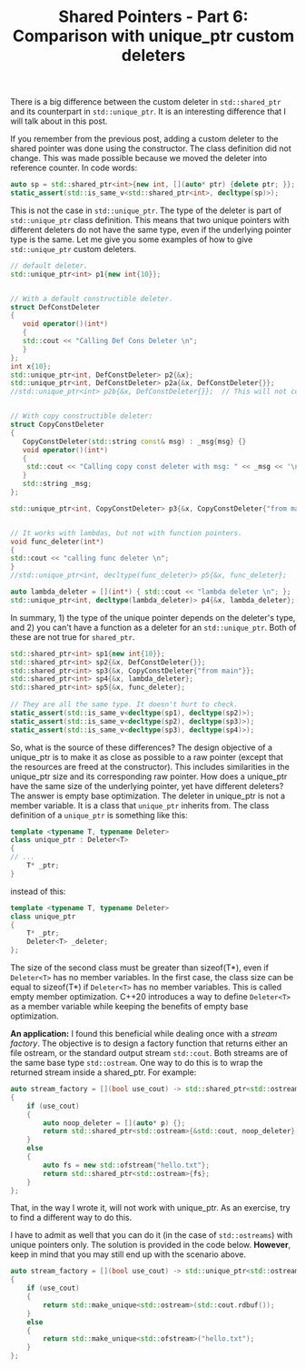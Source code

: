 ﻿---
layout: post
title: "Shared Pointers - Part 6: Comparison with unique_ptr custom deleters"
categories: C++
keywords: programming; C++
---


There is a big difference between the custom deleter in ``std::shared_ptr`` and its counterpart in ``std::unique_ptr``. It is an interesting difference that I will talk about in this post. 

If you remember from the previous post, adding a custom deleter to the shared pointer was done using the constructor. The class definition did not change. This was made possible because we moved the deleter into reference counter. In code words: 

```cpp
auto sp = std::shared_ptr<int>{new int, [](auto* ptr) {delete ptr; }}; 
static_assert(std::is_same_v<std::shared_ptr<int>, decltype(sp)>); 
```

This is not the case in ``std::unique_ptr``. The type of the deleter is part of ``std::unique_ptr`` class definition. This means that two unique pointers with different deleters do not have the same type, even if the underlying pointer type is the same.  Let me give you some examples of how to give ``std::unique_ptr`` custom deleters. 

```cpp
// default deleter. 
std::unique_ptr<int> p1{new int{10}};  


// With a default constructible deleter. 
struct DefConstDeleter 
{ 
   void operator()(int*) 
   { 
   std::cout << "Calling Def Cons Deleter \n"; 
   } 
}; 
int x{10}; 
std::unique_ptr<int, DefConstDeleter> p2{&x};
std::unique_ptr<int, DefConstDeleter> p2a{&x, DefConstDeleter{}}; 
//std::unique_ptr<int> p2b{&x, DefConstDeleter{}};  // This will not compile. 


// With copy constructible deleter: 
struct CopyConstDeleter 
{
   CopyConstDeleter(std::string const& msg) : _msg{msg} {} 
   void operator()(int*) 
   { 
    std::cout << "Calling copy const deleter with msg: " << _msg << '\n'; 
   }
   std::string _msg; 
};

std::unique_ptr<int, CopyConstDeleter> p3{&x, CopyConstDeleter{"from main"}};  


// It works with lambdas, but not with function pointers. 
void func_deleter(int*) 
{ 
std::cout << "calling func deleter \n"; 
}
//std::unique_ptr<int, decltype(func_deleter)> p5{&x, func_deleter};

auto lambda_deleter = [](int*) { std::cout << "lambda deleter \n"; }; 
std::unique_ptr<int, decltype(lambda_deleter)> p4{&x, lambda_deleter};
```

In summary, 1) the type of the unique pointer depends on the deleter's type, and 2) you can't have a function as a deleter for an ``std::unique_ptr``. Both of these are not true for ``shared_ptr``.   

```cpp
std::shared_ptr<int> sp1{new int{10}}; 
std::shared_ptr<int> sp2{&x, DefConstDeleter{}}; 
std::shared_ptr<int> sp3{&x, CopyConstDeleter{"from main"}}; 
std::shared_ptr<int> sp4{&x, lambda_deleter}; 
std::shared_ptr<int> sp5{&x, func_deleter};        
    
// They are all the same type. It doesn't hurt to check. 
static_assert(std::is_same_v<decltype(sp1), decltype(sp2)>);
static_assert(std::is_same_v<decltype(sp2), decltype(sp3)>);
static_assert(std::is_same_v<decltype(sp3), decltype(sp4)>);
```

So, what is the source of these differences? The design objective of a unique_ptr is to make it as close as possible to a raw pointer (except that the resources are freed at the constructor). This includes similarities in the unique_ptr size and its corresponding raw pointer. How does a unique_ptr have the same size of the underlying pointer, yet have different deleters? The answer is empty base optimization.  The deleter in unique_ptr is not a member variable. It is a class that ``unique_ptr`` inherits from. The class definition of a ``unique_ptr`` is something like this: 


```cpp
template <typename T, typename Deleter> 
class unique_ptr : Deleter<T>
{
// ... 
	T* _ptr; 
}
```

instead of this: 
```cpp
template <typename T, typename Deleter> 
class unique_ptr 
{
	T* _ptr;
	Deleter<T> _deleter; 
}; 
```

The size of the second class must be greater than sizeof(T*), even if ``Deleter<T>`` has no member variables. In the first case, the class size can be equal to sizeof(T*) if ``Deleter<T>`` has no member variables. This is called empty member optimization. C++20 introduces a way to define ``Deleter<T>`` as a member variable while keeping the benefits of empty base optimization.  

**An application:** I found this beneficial while dealing once with a *stream factory*. The objective is to design a factory function that returns either an file ostream, or the standard output stream ``std::cout``.   Both streams are of the same base type ``std::ostream``. One way to do this is to wrap the returned stream inside a shared_ptr. For example: 

```cpp
auto stream_factory = [](bool use_cout) -> std::shared_ptr<std::ostream>
{     
    if (use_cout) 
    { 
        auto noop_deleter = [](auto* p) {}; 
        return std::shared_ptr<std::ostream>{&std::cout, noop_deleter}; 
    }
    else 
    { 
        auto fs = new std::ofstream{"hello.txt"}; 
        return std::shared_ptr<std::ostream>{fs};
    }
};
```
That, in the way I wrote it, will not work with unique_ptr. As an exercise, try to find a different way to do this.  

 I have to admit as well that you can do it (in the case of ``std::ostreams``) with unique pointers only. The solution is provided in the code below.  **However**, keep in mind that you may still end up with the scenario above. 

```cpp
auto stream_factory = [](bool use_cout) -> std::unique_ptr<std::ostream>
{     
    if (use_cout) 
    { 
        return std::make_unique<std::ostream>(std::cout.rdbuf()); 
    }
    else 
    { 
        return std::make_unique<std::ofstream>("hello.txt"); 
    }
};
```